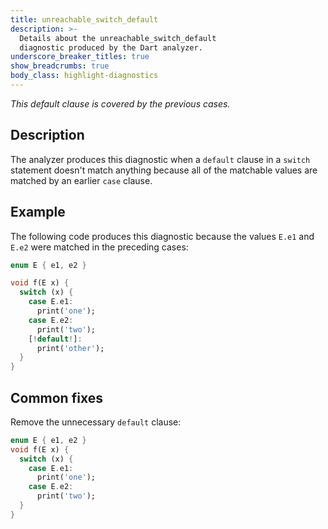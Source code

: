 ```yaml
---
title: unreachable_switch_default
description: >-
  Details about the unreachable_switch_default
  diagnostic produced by the Dart analyzer.
underscore_breaker_titles: true
show_breadcrumbs: true
body_class: highlight-diagnostics
---
```


_This default clause is covered by the previous cases._

## Description

The analyzer produces this diagnostic when a `default` clause in a
`switch` statement doesn't match anything because all of the matchable
values are matched by an earlier `case` clause.

## Example

The following code produces this diagnostic because the values `E.e1` and
`E.e2` were matched in the preceding cases:

```dart
enum E { e1, e2 }

void f(E x) {
  switch (x) {
    case E.e1:
      print('one');
    case E.e2:
      print('two');
    [!default!]:
      print('other');
  }
}
```

## Common fixes

Remove the unnecessary `default` clause:

```dart
enum E { e1, e2 }
void f(E x) {
  switch (x) {
    case E.e1:
      print('one');
    case E.e2:
      print('two');
  }
}
```
